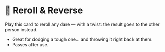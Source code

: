 # 🎲 Reroll & Reverse

Play this card to reroll any dare — with a twist: the result goes to the other person instead.

- Great for dodging a tough one... and throwing it right back at them.
- Passes after use.
